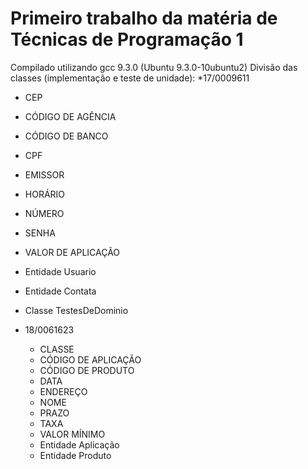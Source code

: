 # Primeiro trabalho da matéria de Técnicas de Programação 1
Compilado utilizando gcc 9.3.0 (Ubuntu 9.3.0-10ubuntu2)
Divisão das classes (implementação e teste de unidade):
*17/0009611
  * CEP
  * CÓDIGO DE AGÊNCIA
  * CÓDIGO DE BANCO
  * CPF
  * EMISSOR
  * HORÁRIO
  * NÚMERO
  * SENHA
  * VALOR DE APLICAÇÃO
  * Entidade Usuario
  * Entidade Contata 
  * Classe TestesDeDominio

* 18/0061623
  * CLASSE
  * CÓDIGO DE APLICAÇÃO
  * CÓDIGO DE PRODUTO
  * DATA
  * ENDEREÇO
  * NOME
  * PRAZO
  * TAXA
  * VALOR MÍNIMO
  * Entidade Aplicação
  * Entidade Produto 